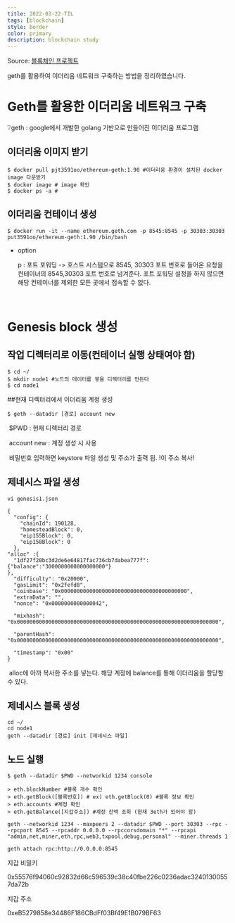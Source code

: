 ```yaml
---
title: 2022-03-22-TIL
tags: [blockchain]
style: border
color: primary
description: blockchain study
---
```


Source: [블록체인 프로젝트](https://blgo.naver.com/pjt3591oo)

geth를 활용하여 이더리움 네트워크 구축하는 방법을 정리하였습니다.

# Geth를 활용한 이더리움 네트워크 구축



❔geth : google에서 개발한 golang 기반으로 만들어진 이더리움 프로그램



## 이더리움 이미지 받기

```
$ docker pull pjt3591oo/ethereum-geth:1.90 #이더리움 환경이 설치된 docker image 다운받기
$ docker image # image 확인
$ docker ps -a # 
```

## 이더리움 컨테이너 생성

```
$ docker run -it --name ethereum.geth.com -p 8545:8545 -p 30303:30303 put3591oo/ethereum-geth:1.90 /bin/bash
```

 -  option

    p : 포트 포워딩 -> 호스트 시스템으로 8545, 30303 포트 번호로 들어온 요청을 컨테이너의 8545,30303 포트 번호로 넘겨준다. 포트 포워딩 설정을 하지 않으면 해당 컨테이너를 제외한 모든 곳에서 접속할 수 없다.

    ​

# Genesis block 생성

## 작업 디렉터리로 이동(컨테이너 실행 상태여야 함)

```
$ cd ~/
$ mkdir node1 #노드의 데이터를 쌓을 디렉터리를 만든다
$ cd node1
```



##현재 디렉터리에서  이더리움 계정 생성 

```
$ geth --datadir [경로] account new
```

​	$PWD : 현재 디렉터리 경로

​	account new : 계정 생성 시 사용

​	비밀번호 입력하면 keystore 파일 생성 및 주소가 출력 됨. !이 주소 복사!

## 제네시스 파일 생성

```
vi genesis1.json
```

```
{
  "config": {
    "chainId": 190128,
    "homesteadBlock": 0,
    "eip155Block": 0,
    "eip158Block": 0
  },
"alloc" :{
  "1df27f20bc3d2de6e64817fac736cb7dabea777f":{"balance":"3000000000000000000"}
},
  "difficulty": "0x20000",
  "gasLimit": "0x2fefd8",
  "coinbase": "0x0000000000000000000000000000000000000000",
  "extraData": "",
  "nonce": "0x0000000000000042",

  "mixhash": "0x0000000000000000000000000000000000000000000000000000000000000000",

  "parentHash": "0x0000000000000000000000000000000000000000000000000000000000000000",

  "timestamp": "0x00"
}
```

​	alloc에 아까 복사한 주소를 넣는다. 해당 계정에 balance를 통해 이더리움을 할당할 수 있다.

## 제네시스 블록 생성

```
cd ~/
cd node1
geth --datadir [경로] init [제네시스 파일]
```

## 노드 실행

```
$ geth --datadir $PWD --networkid 1234 console
```

```
> eth.blockNumber #블록 개수 확인
> eth.getBlock([블록번호]) # ex) eth.getBlock(0) #블록 정보 확인
> eth.accounts #계정 확인
> eth.getBalance([지갑주소]) #계정 잔액 조회 (현재 3eth가 있어야 함)
```





```
geth --networkid 1234 --maxpeers 2 --datadir $PWD --port 30303 --rpc --rpcport 8545 --rpcaddr 0.0.0.0 --rpccorsdomain "*" --rpcapi "admin,net,miner,eth,rpc,web3,txpool,debug,personal" --miner.threads 1
```



```
geth attach rpc:http://0.0.0.0:8545
```



지갑 비밀키

0x55576f94060c92832d66c596539c38c40fbe226c0236adac32401300557da72b



지갑 주소

0xeB5279858e34486F186CBdFf03Bf49E1B079BF63

